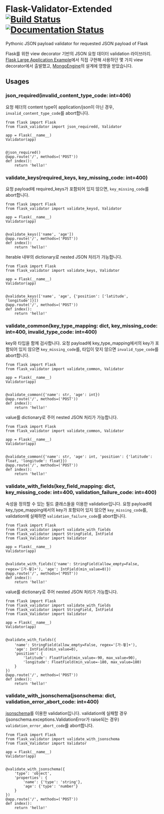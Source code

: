 # Flask-Validator-Extended [![Build Status](https://travis-ci.org/JoMingyu/Flask-Validator.svg?branch=master)](https://travis-ci.org/JoMingyu/Flask-Validator) [![Documentation Status](https://readthedocs.org/projects/flask-validate/badge/?version=latest)](https://flask-validate.readthedocs.io/en/latest/?badge=latest)

Pythonic JSON payload validator for requested JSON payload of Flask

Flask를 위한 view decorator 기반의 JSON 요청 데이터 validation 라이브러리. [Flask Large Application Example](https://github.com/JoMingyu/Flask-Large-Application-Example)에서 직접 구현해 사용하던 몇 가지 view decorator에서 출발했고, [MongoEngine](https://github.com/MongoEngine/mongoengine)의 설계에 영향을 받았습니다.

## Usages
### json_required(invalid_content_type_code: int=406)
요청 헤더의 content type이 application/json이 아닌 경우, `invalid_content_type_code`를 abort합니다.

```
from flask import Flask
from flask_validator import json_requiredd, Validator

app = Flask(__name__)
Validator(app)


@json_required()
@app.route('/', methods=('POST'))
def index():
    return 'hello!'
```

### validate_keys(required_keys, key_missing_code: int=400)
요청 payload에 required_keys가 포함되어 있지 않으면, `key_missing_code`를 abort합니다.

```
from flask import Flask
from flask_validator import validate_keysd, Validator

app = Flask(__name__)
Validator(app)


@validate_keys(['name', 'age'])
@app.route('/', methods=('POST'))
def index():
    return 'hello!'
```

Iterable 내부의 dictionary로 nested JSON 처리가 가능합니다.

```
from flask import Flask
from flask_validator import validate_keys, Validator

app = Flask(__name__)
Validator(app)


@validate_keys(['name', 'age', {'position': ['latitude', 'longitude']}])
@app.route('/', methods=('POST'))
def index():
    return 'hello!'
```

### validate_common(key_type_mapping: dict, key_missing_code: int=400, invalid_type_code: int=400)
key와 타입을 함께 검사합니다. 요청 payload에 key_type_mapping에서의 key가 포함되어 있지 않으면 `key_missing_code`를, 타입이 맞지 않으면 `invalid_type_code`를 abort합니다.

```
from flask import Flask
from flask_validator import validate_common, Validator

app = Flask(__name__)
Validator(app)


@validate_common({'name': str, 'age': int})
@app.route('/', methods=('POST'))
def index():
    return 'hello!'
```

value를 dictionary로 주어 nested JSON 처리가 가능합니다.

```
from flask import Flask
from flask_validator import validate_common, Validator

app = Flask(__name__)
Validator(app)


@validate_common({'name': str, 'age': int, 'position': {'latitude': float, 'longitude': float}})
@app.route('/', methods=('POST'))
def index():
    return 'hello!'
```

### validate_with_fields(key_field_mapping: dict, key_missing_code: int=400, validation_failure_code: int=400)
속성을 정의할 수 있는 필드 클래스들을 이용한 validation입니다. 요청 payload에 key_type_mapping에서의 key가 포함되어 있지 않으면 `key_missing_code`를, validation에 실패하면 `validation_failure_code`를 abort합니다.

```
from flask import Flask
from flask_validator import validate_with_fields
from flask_validator import StringField, IntField
from flask_Validator import Validator

app = Flask(__name__)
Validator(app)


@validate_with_fields({'name': StringField(allow_empty=False, regex='[가-힇]+'), 'age': IntField(min_value=0)})
@app.route('/', methods=('POST'))
def index():
    return 'hello!'
```

value를 dictionary로 주어 nested JSON 처리가 가능합니다.

```
from flask import Flask
from flask_validator import validate_with_fields
from flask_validator import StringField, IntField
from flask_Validator import Validator

app = Flask(__name__)
Validator(app)


@validate_with_fields({
    'name': StringField(allow_empty=False, regex='[가-힇]+'),
    'age': IntField(min_value=0),
    'position': {
        'latitude': FloatField(min_value=-90, max_value=90),
        'longitude': FloatField(min_value=-180, max_value=180)
    }
})
@app.route('/', methods=('POST'))
def index():
    return 'hello!'
```

### validate_with_jsonschema(jsonschema: dict, validation_error_abort_code: int=400)
[jsonschema](https://github.com/Julian/jsonschema)를 이용한 validation입니다. validation에 실패할 경우(jsonschema.exceptions.ValidationError가 raise되는 경우) `validation_error_abort_code`를 abort합니다.

```
from flask import Flask
from flask_validator import validate_with_jsonschema
from flask_Validator import Validator

app = Flask(__name__)
Validator(app)


@validate_with_jsonschema({
    'type': 'object',
    'properties': {
        'name': {'type': 'string'},
        'age': {'type': 'number'}
    }
})
@app.route('/', methods=('POST'))
def index():
    return 'hello!'
```
